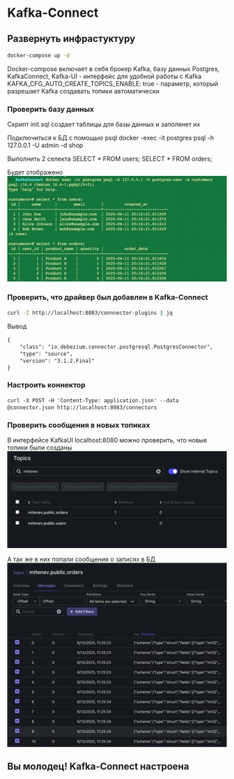 # Kafka-Connect

## Развернуть инфрастуктуру 

```bash
docker-compose up -d
```

Docker-compose включает в себя брокер Kafka, базу данных Postgres, KafkaConnect, Kafka-UI - интерфейс для удобной работы с Kafka
KAFKA_CFG_AUTO_CREATE_TOPICS_ENABLE: true - параметр, который разрешает Kafka создавать топики автоматически

### Проверить базу данных
Скрипт init.sql создает таблицы для базы данных и заполянет их

Подключиться к БД с помощью psql
docker -exec -it postgres psql -h 127.0.0.1 -U admin -d shop

Выполнить 2 селекта
SELECT * FROM users;
SELECT * FROM orders;

Будет отображено 
![img_2.png](img_2.png)


### Проверить, что драйвер был добавлен в Kafka-Connect

```bash
curl -I http://localhost:8083/connnector-plugins | jq
```
Вывод

    {
        "class": "io.debezium.connector.postgresql.PostgresConnector",
        "type": "source",
        "version": "3.1.2.Final"
    }

### Настроить коннектор 

    curl -X POST -H 'Content-Type: application.json' --data @connector.json http://localhost:8083/connectors



### Проверить сообщения в новых топиках

В интерфейсе KafkaUI localhost:8080 можно проверить, что новые топики были созданы
![img_1.png](img_1.png)

А так же в них попали сообщения о записях в БД
![img.png](img.png)

## Вы молодец! Kafka-Connect настроена

